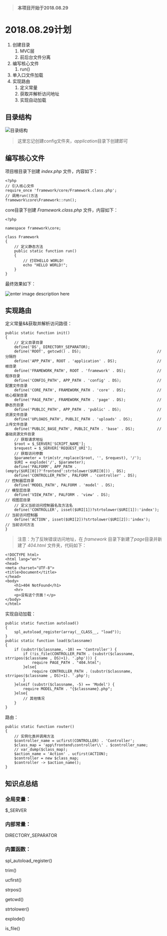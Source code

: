 > **本项目开始于2018.08.29**

2018.08.29计划
=
 1. 创建目录
	 1. MVC层
	 2. 前后台文件分离
2. 编写核心文件
	1. run()
3. 单入口文件加载
4. 实现路由
	1. 定义常量
	2. 获取并解析访问地址
	3. 实现自动加载

目录结构 
-
![目录结构](https://s1.ax1x.com/2018/08/29/POxDOA.png)

> 这里忘记创建config文件夹，*application*目录下创建即可

 编写核心文件
-
项目根目录下创建 *index.php* 文件，内容如下：

	<?php 
	// 引入核心文件
	require_once 'framework/core/Framework.class.php';
	// 调用run()方法
	framework\core\Framework::run();

core目录下创建 *Framework.class.php* 文件，内容如下：

    <?php 
    
	namespace framework\core;
	
	class Framework
	{
		// 定义静态方法
		public static function run()
		{
			// 打印HELLO WORLD!
			echo "HELLO WORLD!";
		}
	}

最终效果如下：

![enter image description here](https://s1.ax1x.com/2018/08/29/POzgBR.png)

实现路由
-
定义常量&&获取并解析访问路径：

    public static function init()
	{
		// 定义目录目录
		define('DS', DIRECTORY_SEPARATOR);
		define('ROOT', getcwd() . DS);									// 分隔符
		define('APP_PATH', ROOT . 'application' . DS);					// 根目录
		define('FRAMEWORK_PATH', ROOT . 'framework' . DS);				// 程序目录
		define('CONFIG_PATH', APP_PATH . 'config' . DS);				// 配置文件目录
		define('CORE_PATH', FRAMEWORK_PATH . 'core' . DS);				// 核心框架目录
		define('PAGE_PATH', FRAMEWORK_PATH . 'page' . DS);				// 静态页目录
		define('PUBLIC_PATH', APP_PATH . 'public' . DS);				// 资源文件目录
		define('UPLOADS_PATH', PUBLIC_PATH . 'uploads' . DS);			// 上传文件目录
		define('PUBLIC_BASE_PATH', PUBLIC_PATH . 'base' . DS);			// 基础资源文件目录
		// 获取请求地址
		$root = $_SERVER['SCRIPT_NAME'];
		$request = $_SERVER['REQUEST_URI'];
		// 获取访问参数
		$parameter = trim(str_replace($root, '', $request), '/');
		$URI = explode('/', $parameter);
		define('PALFORM', APP_PATH . (empty($URI[0])?'frontend':strtolower($URI[0])) . DS);
		define('CONTROLLER_PATH', PALFORM . 'controller' . DS);							// 控制器层目录
		define('MODEL_PATH', PALFORM . 'model' . DS);									// 模型层目录
		define('VIEW_PATH', PALFORM . 'view' . DS);										// 视图层目录
		// 定义当前访问控制器名及方法名
		define('CONTROLLER', isset($URI[1])?strtolower($URI[1]):'index');				// 当前访问控制器
		define('ACTION', isset($URI[2])?strtolower($URI[2]):'index');					// 当前访问方法
	}

> 注意：为了反映错误访问地址，在 *framework* 目录下新建了*page*目录并新建了 *404.html* 文件夹，代码如下：

    <!DOCTYPE html>
	<html lang="en">
	<head>
	<meta charset="UTF-8">
	<title>Document</title>
	</head>
	<body>
		<h1>404 NotFound</h1>
		<hr>
		<p>没有这个页面！</p>
	</body>
	</html>

实现自动加载：

    public static function autoload()
	{
		spl_autoload_register(array(__CLASS__, "load"));
	}
	public static function load($classname)
	{
		if (substr($classname, -10) == 'Controller') {
			if (!is_file(CONTROLLER_PATH . (substr($classname, strripos($classname , DS)+1). '.php'))) {
				require PAGE_PATH . "404.html";
			}else{
				require CONTROLLER_PATH . (substr($classname, strripos($classname , DS)+1). '.php');
			}
		}elseif (substr($classname, -5) == 'Model') {
			require MODEL_PATH . "{$classname}.php";
		}else{
			// 其他情况
		}
	}
路由：

    public static function router()
	{
		// 实例化类并调用方法
		$controller_name = ucfirst(CONTROLLER) . 'Controller';
		$class_map = 'app\frontend\controller\\' . $controller_name;
		// var_dump($class_map);
		$action_name = 'Action' . ucfirst(ACTION);
		$controller = new $class_map;
		$controller -> $action_name();
	}

知识点总结
-
### 全局变量：
$_SERVER
### 内部常量：
DIRECTORY_SEPARATOR
### 内置函数：
spl_autoload_register()

trim()

ucfirst()

strpos()

getcwd()

strtolower()

explode()

is_file()